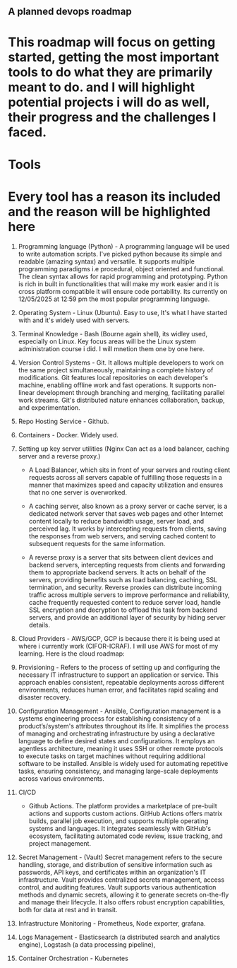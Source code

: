 ## A planned devops roadmap

# This roadmap will focus on getting started, getting the most important tools to do what they are primarily meant to do. and I will highlight potential projects i will do as well, their progress and the challenges I faced.

# Tools
# Every tool has a reason its included and the reason will be highlighted here

1. Programming language (Python) - A programming language will be used to write automation scripts. I've picked python because its simple and readable (amazing syntax) and versatile. It supports multiple programming paradigms i.e procedural, object oriented and functional. The clean syntax allows for rapid programming and prototyping.  Python is rich in built in functionalities that will make my work easier and it is cross platform compatible it will ensure code portability. Its currently on 12/05/2025  at 12:59 pm the most popular programming language.

2. Operating System - Linux (Ubuntu). Easy to use, It's what I have started with and it's widely used with servers.

3. Terminal Knowledge - Bash (Bourne again shell), its widley used, especially on Linux. Key focus areas will be the Linux system administration course i did. I will mnetion them one by one here.

4. Version Control Systems - Git. It allows multiple developers to work on the same project simultaneously, maintaining a complete history of modifications. Git features local repositories on each developer's machine, enabling offline work and fast operations. It supports non-linear development through branching and merging, facilitating parallel work streams. Git's distributed nature enhances collaboration, backup, and experimentation.

5. Repo Hosting Service - Github. 

6. Containers - Docker. Widely used.

7. Setting up key server utilities (Nginx Can act as a load balancer, caching server and a reverse proxy.) 

   - A Load Balancer, which sits in front of your servers and routing client requests across all servers capable of fulfilling those requests in a manner that maximizes speed and capacity utilization and ensures that no one server is overworked.

   - A caching server, also known as a proxy server or cache server, is a dedicated network server that saves web pages and other Internet content locally to reduce bandwidth usage, server load, and perceived lag. It works by intercepting requests from clients, saving the responses from web servers, and serving cached content to subsequent requests for the same information.

   - A reverse proxy is a server that sits between client devices and backend servers, intercepting requests from clients and forwarding them to appropriate backend servers. It acts on behalf of the servers, providing benefits such as load balancing, caching, SSL termination, and security. Reverse proxies can distribute incoming traffic across multiple servers to improve performance and reliability, cache frequently requested content to reduce server load, handle SSL encryption and decryption to offload this task from backend servers, and provide an additional layer of security by hiding server details.

8. Cloud Providers - AWS/GCP, GCP is because there it is being used at where i currently work (CIFOR-ICRAF). I will use AWS for most of my learning. Here is the cloud roadmap:

9. Provisioning - Refers to the process of setting up and configuring the necessary IT infrastructure to support an application or service. This approach enables consistent, repeatable deployments across different environments, reduces human error, and facilitates rapid scaling and disaster recovery.

10. Configuration Management - Ansible, Configuration management is a systems engineering process for establishing consistency of a product’s/system's attributes throughout its life. It simplifies the process of managing and orchestrating infrastructure by using a declarative language to define desired states and configurations. It employs an agentless architecture, meaning it uses SSH or other remote protocols to execute tasks on target machines without requiring additional software to be installed. Ansible is widely used for automating repetitive tasks, ensuring consistency, and managing large-scale deployments across various environments.

11. CI/CD 
    - Github Actions. The platform provides a marketplace of pre-built actions and supports custom actions. GitHub Actions offers matrix builds, parallel job execution, and supports multiple operating systems and languages. It integrates seamlessly with GitHub's ecosystem, facilitating automated code review, issue tracking, and project management.

12. Secret Management - (Vault) Secret management refers to the secure handling, storage, and distribution of sensitive information such as passwords, API keys, and certificates within an organization's IT infrastructure. Vault provides centralized secrets management, access control, and auditing features. Vault supports various authentication methods and dynamic secrets, allowing it to generate secrets on-the-fly and manage their lifecycle. It also offers robust encryption capabilities, both for data at rest and in transit.

13. Infrastructure Monitoring - Prometheus, Node exporter, grafana.

14. Logs Management - Elasticsearch (a distributed search and analytics engine), Logstash (a data processing pipeline),

15. Container Orchestration - Kubernetes
    
